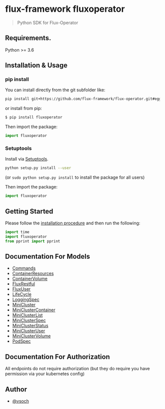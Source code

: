 # flux-framework fluxoperator

> Python SDK for Flux-Operator

## Requirements.

Python >= 3.6

## Installation & Usage

### pip install

You can install directly from the git subfolder like:

```bash
pip install git+https://github.com/flux-framework/flux-operator.git#egg=subdir&subdirectory=sdk/python/v1alpha1
```

or install from pip:

```bash
$ pip install fluxoperator
```

Then import the package:

```python
import fluxoperator
```

### Setuptools

Install via [Setuptools](http://pypi.python.org/pypi/setuptools).

```sh
python setup.py install --user
```

(or `sudo python setup.py install` to install the package for all users)

Then import the package:

```python
import fluxoperator
```

## Getting Started

Please follow the [installation procedure](#installation--usage) and then run the following:

```python
import time
import fluxoperator
from pprint import pprint
```

## Documentation For Models

 - [Commands](https://github.com/flux-framework/flux-operator/tree/main/sdk/python/v1alpha1/docs/Commands.md)
 - [ContainerResources](https://github.com/flux-framework/flux-operator/tree/main/sdk/python/v1alpha1/docs/ContainerResources.md)
 - [ContainerVolume](https://github.com/flux-framework/flux-operator/tree/main/sdk/python/v1alpha1/docs/ContainerVolume.md)
 - [FluxRestful](https://github.com/flux-framework/flux-operator/tree/main/sdk/python/v1alpha1/docs/FluxRestful.md)
 - [FluxUser](https://github.com/flux-framework/flux-operator/tree/main/sdk/python/v1alpha1/docs/FluxUser.md)
 - [LifeCycle](https://github.com/flux-framework/flux-operator/tree/main/sdk/python/v1alpha1/docs/LifeCycle.md)
 - [LoggingSpec](https://github.com/flux-framework/flux-operator/tree/main/sdk/python/v1alpha1/docs/LoggingSpec.md)
 - [MiniCluster](https://github.com/flux-framework/flux-operator/tree/main/sdk/python/v1alpha1/docs/MiniCluster.md)
 - [MiniClusterContainer](https://github.com/flux-framework/flux-operator/tree/main/sdk/python/v1alpha1/docs/MiniClusterContainer.md)
 - [MiniClusterList](https://github.com/flux-framework/flux-operator/tree/main/sdk/python/v1alpha1/docs/MiniClusterList.md)
 - [MiniClusterSpec](https://github.com/flux-framework/flux-operator/tree/main/sdk/python/v1alpha1/docs/MiniClusterSpec.md)
 - [MiniClusterStatus](https://github.com/flux-framework/flux-operator/tree/main/sdk/python/v1alpha1/docs/MiniClusterStatus.md)
 - [MiniClusterUser](https://github.com/flux-framework/flux-operator/tree/main/sdk/python/v1alpha1/docs/MiniClusterUser.md)
 - [MiniClusterVolume](https://github.com/flux-framework/flux-operator/tree/main/sdk/python/v1alpha1/docs/MiniClusterVolume.md)
 - [PodSpec](https://github.com/flux-framework/flux-operator/tree/main/sdk/python/v1alpha1/docs/PodSpec.md)


## Documentation For Authorization

 All endpoints do not require authorization (but they do require you have permission via your kubernetes config)

## Author

- [@vsoch](https://github.com/vsoch)
